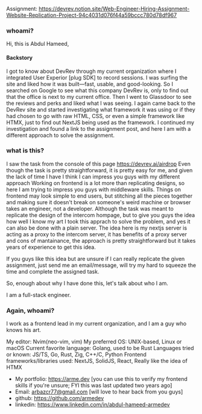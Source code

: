Assignment: https://devrev.notion.site/Web-Engineer-Hiring-Assignment-Website-Replication-Project-94c4031d076f44a59bccc780d78df967

### whoami?

Hi, this is Abdul Hameed,

#### Backstory

I got to know about DevRev through my current organization where I integrated User Experior \[plug SDK\] to record sessions. I was surfing the site and liked how it was built—fast, usable, and good-looking.
So I searched on Google to see what this company DevRev is, only to find out that the office is next to my current office. Then I went to Glassdoor to see the reviews and perks and liked what I was seeing.
I again came back to the DevRev site and started investigating what framework it was using or if they had chosen to go with raw HTML, CSS, or even a simple framework like HTMX, just to find out NextJS being used as the framework.
I continued my investigation and found a link to the assignment post, and here I am with a different approach to solve the assignment.

### what is this?

I saw the task from the console of this page https://devrev.ai/airdrop
Even though the task is pretty straightforward, it is pretty easy for me, and given the lack of time I have I think I can impress you guys with my different approach
Working on frontend is a lot more than replicating designs, so here I am trying to impress you guys with middleware skills.
Things on frontend may look simple to end users, but stitching all the pieces together and making sure it doesn't break on someone's weird machine or browser takes an engineer, not a developer.
Although the task was meant to replicate the design of the intercom hompage, but to give you guys the idea how well I know my art I took this apprach to solve the problem, and yes it can also be done with a plain server.
The idea here is my nextjs server is acting as a proxy to the intercom server, it has benefits of a proxy server and cons of mantainance, the approach is pretty straightforward but it takes years of experience to get this idea.

If you guys like this idea but are unsure if I can really replicate the given assignment, just send me an email/message, will try my hard to squeeze the time and complete the assigned task.

So, enough about why I have done this, let's talk about who I am.

I am a full-stack engineer.

### Again, whoami?

I work as a frontend lead in my current organization, and I am a guy who knows his art.

My editor: Nvim(neo-vim, vim)
My preferred OS: UNIX-based, Linux or macOS
Current favorite language: Golang, used to be Rust
Languages tried or known: JS/TS, Go, Rust, Zig, C++/C, Python
Frontend frameworks/libraries used: NextJS, SolidJS, React, Really like the idea of HTMX

- My portfolio: https://arme.dev \[you can use this to verify my frontend skills if you're unsure; FYI this was last updated two years ago\]
- Email: arbazcr77@gmail.com \[will love to hear back from you guys\]
- github: https://github.com/armedev
- linkedin: https://www.linkedin.com/in/abdul-hameed-armedev
